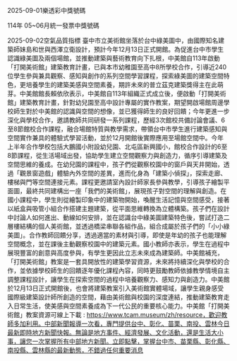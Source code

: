
2025-09-01樂透彩中獎號碼

                                
114年 05~06月統一發票中獎號碼
                             
2025-09-02空氣品質指標
                              臺中市立美術館坐落於台中綠美圖中，由國際知名建築師妹島和世與西澤立衛設計，預計今年12月13日正式開館。為促進台中市學生認識綠美圖及兩個場館，並推動建築與藝術教育向下扎根，中美館自113年啟動「打開美術館」建築教育計畫，已與本市幼稚園至高中8所學校合作，引導近240位學生參與兼具觀察、感知與創作的系列空間學習課程，探索綠美圖的建築空間特色，更培養學生的建築美感與空間素養，期許未來的普立茲克建築獎得主在此萌芽。中美館館長賴依欣表示，中美館自113年組織正式成立後，便啟動「打開美術館」建築教育計畫，針對幼兒園至高中設計專屬的實作教案，期望開啟場館周邊學校師生對於中美館的認識與空間的想像，並已獲得師生的良好回饋；今年更進一步深化與學校合作，邀請教師共同研發一系列課程，歷經3次館校共備討論會議、6至8節館校合作課程，融合場館特質與教學需求，帶領台中市學生進行建築感知與空間實作兼具的體驗式學習活動，並於12月開館後實際應用至場館空間中。今年上半年合作學校包括大鵬國小附設幼兒園、北屯區新興國小，館校合作設計的6至8節課程，從生活場域出發，協助學生建立空間觀察力與創造力，循序引導建築及空間思維的養成。在幼兒園的課程中，孩子們從觀察校園中的窗戶與天井開始，透過「觀景窗遊戲」體驗內外空間的差異，進而化身為「建築小偵探」，探索走廊、樓梯與門等空間連接元素。課程更邀請室內設計師家長參與教學，引導孩子繪製平面圖，最終共同建構出一座「我們的美術館」，展現孩子對空間的理解與創造。在國小課程中，學生則從繪製印象中的建築物開始，喚醒生活記憶與空間感受，接著以紙盒與吸管小組合作搭建主題建築，從平面思維轉換為立體構築。孩子們在設計中討論人如何進出、動線如何安排，並在認識台中綠美圖建築特色後，嘗試打造二層樓結構的個人美術館，並透過橋梁串聯各組作品，組合成屬於孩子們的「小小綠美圖」。合作教師回饋分享，透過適當的素材與引導，即使是年幼的孩子也能理解空間概念，並在課後主動觀察校園中的建築元素。國小教師亦表示，學生在過程中展現豐富的創意與高度參與，有學生更因此立志未來成為建築師。中美館補充，「打開美術館」教案是一套具開放性的建築學習資源，未來將持續深化與學校的合作，並依據學校師生的回饋逐年優化課程內容，同時更鼓勵教師依據教學情境自主調整課程設計，讓學生在探索空間的過程中培養觀察力、感知力與創造力。中美館於12月13日正式開館後，也會將建築教案引入美術館實體場域，讓學生親身感受國際級建築設計師所創造的空間，藉由美術館與校園的深度連結，推動建築教育走入日常生活，使美感與空間素養成為下一代公民的重要核心能力。中美館「打開美術館」教案資源可線上下載 : https://www.tcam.museum/zh/resource，歡迎教師多加利用。中部新聞報導一次看，專門提供台中、彰化、苗栗、南投、雲林今日最新即時地方新聞快報。無論是地方事件、經濟發展、文化活動，還是生活大小事，讓您一次掌握所有中部地方新聞。立即點擊，掌握台中市、苗栗縣、彰化縣、南投縣、雲林縣的最新動態，不錯過任何重要消息